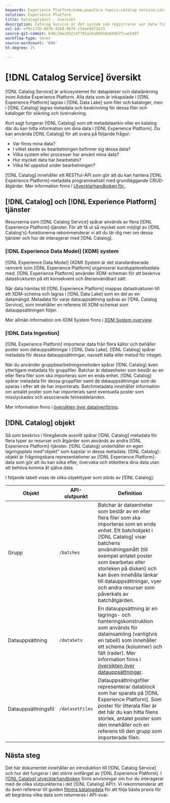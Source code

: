 ```yaml
---
keywords: Experience Platform;home;populära topics;catalog service;catalog service;catalog service;data location;data location;data management;data management;data management;line;line;catalog;enable data set
solution: Experience Platform
title: Katalogtjänst - översikt
description: Catalog Service är det system som registrerar var data finns och hur de härstammar från Adobe Experience Platform. Alla data som importeras till Experience Platform lagras i Data Lake som filer och kataloger, men i Catalog finns metadata och beskrivning för dessa filer och kataloger för sökning och övervakning.
exl-id: ef0c173b-607b-41b8-8676-c54ae9472e23
source-git-commit: b48c24ac032cbf785a26a86b50a669d7fcae5d97
workflow-type: tm+mt
source-wordcount: '694'
ht-degree: 2%

---
```


# [!DNL Catalog Service] översikt

[!DNL Catalog Service] är arkivsystemet för dataplatser och datalänkning inom Adobe Experience Platform. Alla data som är inkapslade i [!DNL Experience Platform] lagras i [!DNL Data Lake] som filer och kataloger, men i [!DNL Catalog] lagras metadata och beskrivning för dessa filer och kataloger för sökning och övervakning.

Kort sagt fungerar [!DNL Catalog] som ett metadataarkiv eller en katalog där du kan hitta information om dina data i [!DNL Experience Platform]. Du kan använda [!DNL Catalog] för att svara på följande frågor:

* Var finns mina data?
* I vilket skede av bearbetningen befinner sig dessa data?
* Vilka system eller processer har använt mina data?
* Hur mycket data har bearbetats?
* Vilka fel uppstod under bearbetningen?

[!DNL Catalog] innehåller ett RESTful-API som gör att du kan hantera [!DNL Experience Platform]-metadata programmatiskt med grundläggande CRUD-åtgärder. Mer information finns i [Utvecklarhandboken för &#x200B;](api/getting-started.md).

## [!DNL Catalog] och [!DNL Experience Platform] tjänster

Resurserna som [!DNL Catalog Service] spårar används av flera [!DNL Experience Platform]-tjänster. För att få ut så mycket som möjligt av [!DNL Catalog's]-funktionerna rekommenderar vi att du lär dig mer om dessa tjänster och hur de interagerar med [!DNL Catalog].

### [!DNL Experience Data Model] (XDM) system

[!DNL Experience Data Model] (XDM) System är det standardiserade ramverk som [!DNL Experience Platform] organiserar kundupplevelsedata med. [!DNL Experience Platform] använder XDM-scheman för att beskriva datastrukturen på ett konsekvent och återanvändbart sätt.

När data hämtas till [!DNL Experience Platform] mappas datastrukturen till ett XDM-schema och lagras i [!DNL Data Lake] som en del av en datamängd. Metadata för varje datauppsättning spåras av [!DNL Catalog Service], som innehåller en referens till XDM-schemat som datauppsättningen följer.

Mer allmän information om XDM System finns i [XDM System overview](../xdm/home.md).

### [!DNL Data Ingestion]

[!DNL Experience Platform] importerar data från flera källor och behåller poster som datauppsättningar i [!DNL Data Lake]. [!DNL Catalog] spårar metadata för dessa datauppsättningar, oavsett källa eller metod för intaget.

När du använder gruppbearbetningsmetoden spårar [!DNL Catalog] även ytterligare metadata för gruppfiler. Batchar är dataenheter som består av en eller flera filer som ska importeras som en enda enhet. [!DNL Catalog] spårar metadata för dessa gruppfiler samt de datauppsättningar som de sparas i efter att de har importerats. Batchmetadata innehåller information om antalet poster som har importerats samt eventuella poster som misslyckades och associerade felmeddelanden.

Mer information finns i [översikten över dataöverföring](../ingestion/home.md).

## [!DNL Catalog] objekt

Så som beskrivs i föregående avsnitt spårar [!DNL Catalog] metadata för flera typer av resurser och åtgärder som används av andra [!DNL Experience Platform]-tjänster. [!DNL Catalog] underhåller en egen lagringsplats med&quot;objekt&quot; som kapslar in dessa metadata. [!DNL Catalog]-objekt är frågningsbara representationer av [!DNL Experience Platform]-data som gör att du kan söka efter, övervaka och etikettera dina data utan att behöva komma åt själva data.

I följande tabell visas de olika objekttyper som stöds av [!DNL Catalog]:

| Objekt | API-slutpunkt | Definition |
|---|---|---|
| Grupp | `/batches` | Batchar är dataenheter som består av en eller flera filer som ska importeras som en enda enhet. Ett batchobjekt i [!DNL Catalog] visar batchens användningsmått (till exempel antalet poster som bearbetas eller storleken på disken) och kan även innehålla länkar till datauppsättningar, vyer och andra resurser som påverkats av batchåtgärden. |
| Datauppsättning | `/dataSets` | En datauppsättning är en lagrings- och hanteringskonstruktion som används för datainsamling (vanligtvis en tabell) som innehåller ett schema (kolumner) och fält (rader). Mer information finns i [översikten över datauppsättningar](./datasets/overview.md). |
| Datauppsättningsfil | `/datasetFiles` | Datauppsättningsfiler representerar datablock som har sparats på [!DNL Experience Platform]. Som poster för litterala filer är det här du kan hitta filens storlek, antalet poster som den innehåller och en referens till den grupp som importerade filen. |

## Nästa steg

Det här dokumentet innehåller en introduktion till [!DNL Catalog Service] och hur det fungerar i det större omfånget av [!DNL Experience Platform]. I [[!DNL Catalog] utvecklarhandboken](api/getting-started.md) finns anvisningar om hur du interagerar med de olika slutpunkterna i det [!DNL Catalog] API:t. Vi rekommenderar att du även refererar till guiden [filtrera katalogdata](api/filter-data.md) för att följa bästa praxis för att begränsa vilka data som returneras i API-svar.
